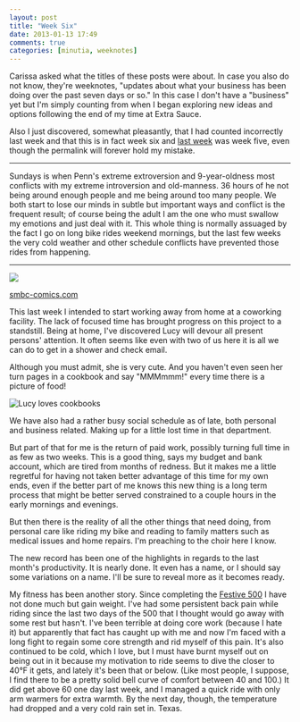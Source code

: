 ```yaml
---
layout: post
title: "Week Six"
date: 2013-01-13 17:49
comments: true
categories: [minutia, weeknotes]
---
```


Carissa asked what the titles of these posts were about. In case you also do not know, they're weeknotes, "updates about what your business has been doing over the past seven days or so." In this case I don't have a "business" yet but I'm simply counting from when I began exploring new ideas and options following the end of my time at Extra Sauce.

Also I just discovered, somewhat pleasantly, that I had counted incorrectly last week and that this is in fact week six and [last week]({{site.url}}/2013/01/05/week-six/) was week five, even though the permalink will forever hold my mistake.

---

Sundays is when Penn's extreme extroversion and 9-year-oldness most conflicts with my extreme introversion and old-manness. 36 hours of he not being around enough people and me being around too many people. We both start to lose our minds in subtle but important ways and conflict is the frequent result; of course being the adult I am the one who must swallow my emotions and just deal with it. This whole thing is normally assuaged by the fact I go on long bike rides weekend mornings, but the last few weeks the very cold weather and other schedule conflicts have prevented those rides from happening. 

---

<div class="small_img"><a href="http://www.smbc-comics.com/index.php?db=comics&id=2854"><img src="http://www.smbc-comics.com/comics/20130113.gif"></a><p class="caption"><a href="http://www.smbc-comics.com/index.php?db=comics&id=2854">smbc-comics.com</a></p></div>

This last week I intended to start working away from home at a coworking facility. The lack of focused time has brought progress on this project to a standstill. Being at home, I've discovered Lucy will devour all present persons' attention. It often seems like even with two of us here it is all we can do to get in a shower and check email. 

Although you must admit, she is very cute. And you haven't even seen her turn pages in a cookbook and say "MMMmmm!" every time there is a picture of food!

![Lucy loves cookbooks](http://farm9.staticflickr.com/8325/8361171269_2927a048e8.jpg)

We have also had a rather busy social schedule as of late, both personal and business related. Making up for a little lost time in that department. 

But part of that for me is the return of paid work, possibly turning full time in as few as two weeks. This is a good thing, says my budget and bank account, which are tired from months of redness. But it makes me a little regretful for having not taken better advantage of this time for my own ends, even if the better part of me knows this new thing is a long term process that might be better served constrained to a couple hours in the early mornings and evenings. 

But then there is the reality of all the other things that need doing, from personal care like riding my bike and reading to family matters such as medical issues and home repairs. I'm preaching to the choir here I know. 

The new record has been one of the highlights in regards to the last month's productivity. It is nearly done. It even has a name, or I should say some variations on a name. I'll be sure to reveal more as it becomes ready. 

My fitness has been another story. Since completing the [Festive 500]({{site.url}}/2012/12/31/the-2012-festive-500/) I have not done much but gain weight. I've had some persistent back pain while riding since the last two days of the 500 that I thought would go away with some rest but hasn't. I've been terrible at doing core work (because I hate it) but apparently that fact has caught up with me and now I'm faced with a long fight to regain some core strength and rid myself of this pain. It's also continued to be cold, which I love, but I must have burnt myself out on being out in it because my motivation to ride seems to dive the closer to 40°F it gets, and lately it's been that or below. (Like most people, I suppose, I find there to be a pretty solid bell curve of comfort between 40 and 100.) It did get above 60 one day last week, and I managed a quick ride with only arm warmers for extra warmth. By the next day, though, the temperature had dropped and a very cold rain set in. Texas.
